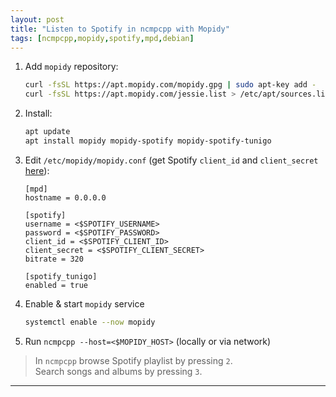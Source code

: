 ```yaml
---
layout: post
title: "Listen to Spotify in ncmpcpp with Mopidy"
tags: [ncmpcpp,mopidy,spotify,mpd,debian]
---
```


1. Add `mopidy` repository:
   ```bash
   curl -fsSL https://apt.mopidy.com/mopidy.gpg | sudo apt-key add -
   curl -fsSL https://apt.mopidy.com/jessie.list > /etc/apt/sources.list.d/mopidy.list
   ```
2. Install:
   ```bash
   apt update
   apt install mopidy mopidy-spotify mopidy-spotify-tunigo
   ```
3. Edit `/etc/mopidy/mopidy.conf` (get Spotify `client_id` and `client_secret` [here](https://www.mopidy.com/authenticate/)):
   ```
   [mpd]
   hostname = 0.0.0.0

   [spotify]
   username = <$SPOTIFY_USERNAME>
   password = <$SPOTIFY_PASSWORD>
   client_id = <$SPOTIFY_CLIENT_ID>
   client_secret = <$SPOTIFY_CLIENT_SECRET>
   bitrate = 320

   [spotify_tunigo]
   enabled = true
   ```
4. Enable & start `mopidy` service
   ```bash
   systemctl enable --now mopidy
   ```
5. Run `ncmpcpp --host=<$MOPIDY_HOST>` (locally or via network)

> In `ncmpcpp` browse Spotify playlist by pressing `2`.  
> Search songs and albums by pressing `3`.

---
